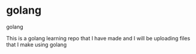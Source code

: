# golang
golang

This is a golang learning repo that I have made and I will be uploading files that I make using golang
